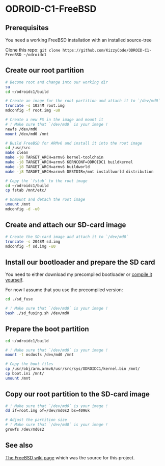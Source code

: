 # ODROID-C1-FreeBSD

## Prerequisites
You need a working FreeBSD installation with an installed source-tree

Clone this repo: `git clone https://github.com/KizzyCode/ODROID-C1-FreeBSD ~/odroidc1`

## Create our root partition
```sh
# Become root and change into our working dir
su
cd ~/odroidc1/build

# Create an image for the root partition and attach it to `/dev/md0`
truncate -s 1024M root.img
mdconfig -f root.img -u0

# Create a new FS in the image and mount it
# ! Make sure that `/dev/md0` is your image !
newfs /dev/md0
mount /dev/md0 /mnt

# Build FreeBSD for ARMv6 and install it into the root image
cd /usr/src
make clean
make -j8 TARGET_ARCH=armv6 kernel-toolchain
make -j8 TARGET_ARCH=armv6 KERNCONF=ODROIDC1 buildkernel
make -j8 TARGET_ARCH=armv6 buildworld
make -j8 TARGET_ARCH=armv6 DESTDIR=/mnt installworld distribution

# Copy the `fstab` to the root image
cd ~/odroidc1/build
cp fstab /mnt/etc/

# Unmount and detach the root image
umount /mnt
mdconfig -d -u0
```

## Create and attach our SD-card image
```sh
# Create the SD-card image and attach it to `/dev/md0`
truncate -s 2048M sd.img
mdconfig -f sd.img -u0
```

## Install our bootloader and prepare the SD card
You need to either download my precompiled bootloader or [compile it yourself](https://github.com/KizzyCode/ODROID-C1-FreeBSD/blob/master/sd_fuse/build_under_fedora.md).

For now I assume that you use the precompiled version:
```sh
cd ./sd_fuse

# ! Make sure that `/dev/md0` is your image !
bash ./sd_fusing.sh /dev/md0
```

## Prepare the boot partition
```sh
cd ~/odroidc1/build

# ! Make sure that `/dev/md0` is your image !
mount -t msdosfs /dev/md0 /mnt

# Copy the boot files
cp /usr/obj/arm.armv6/usr/src/sys/ODROIDC1/kernel.bin /mnt/
cp boot.ini /mnt/
umount /mnt
```

## Copy our root partition to the SD-card image
```sh
# ! Make sure that `/dev/md0` is your image !
dd if=root.img of=/dev/md0s2 bs=4096k

# Adjust the partition size
# ! Make sure that `/dev/md0` is your image !
growfs /dev/md0s2
```

## See also
[The FreeBSD wiki page](https://wiki.freebsd.org/FreeBSD/arm/Odroid-C1) which was the source for this project.
